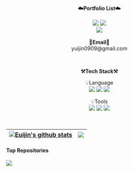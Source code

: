 <p align="center">
    <Strong>☁️Portfolio List☁️</Strong><br><br>
    <a href="https://kwakeuijin-programing-study.tistory.com/" target="_blank"><img src="https://img.shields.io/badge/Tistory-535D6C?style=flat-square&logo=Tistory&logoColor=white"/></a>
 <a href="https://www.instagram.com/dev.kej23/" target="_blank"><img src="https://img.shields.io/badge/Instagram-E4405F?style=flat-square&logo=Instagram&logoColor=white"/></a>
<br>
<a href="https://hits.seeyoufarm.com"><img src="https://hits.seeyoufarm.com/api/count/incr/badge.svg?url=https%3A%2F%2Fgithub.com%2FKwakEuiJin%2Fhit-counter&count_bg=%2379C83D&title_bg=%23555555&icon=&icon_color=%23E7E7E7&title=hits&edge_flat=false"/></a>	
<br><br>
<Strong>📧Email📧</Strong><br>yuijin0909@gmail.com<br>
</p>
<br>

<p align="center">
    <Strong>⚒️Tech Stack⚒️</Strong><br>
</p>

<p align="center" display="inline-block">
    💡Language <br>
    <img src="https://img.shields.io/badge/Kotlin-7F52FF?style=for-the-badge&logo=Kotlin&logoColor=white">
    <img src="https://img.shields.io/badge/JAVA-FC4C02?style=for-the-badge&logo=Java&logoColor=white"> 
    <img src="https://img.shields.io/badge/Python-3776AB?style=for-the-badge&logo=Python&logoColor=white">
</p>
<p align="center" display="inline-block">
    💡Tools <br>
    <img src="https://img.shields.io/badge/Android Studio-3DDC84?style=for-the-badge&logo=Android Studio&logoColor=white">
    <img src="https://img.shields.io/badge/PyCharm-000000?style=for-the-badge&logo=PyCharm&logoColor=white"> 
    <img src="https://img.shields.io/badge/IntelliJ-000000?style=for-the-badge&logo=IntelliJ IDEA&logoColor=white"> 
</p>
<br>

| <a href="https://github.com/KwakEuiJin/github-readme-stats"><img align="center" src="https://github-readme-stats.vercel.app/api?username=KwakEuiJin&show_icons=true&include_all_commits=true&theme=buefy&hide_border=true" alt="Euijin's github stats" /></a> | <a href="https://github.com/KwakEuiJin/github-readme-stats"><img align="center" src="https://github-readme-stats.vercel.app/api/top-langs/?username=KwakEuiJin&layout=compact&theme=buefy&hide_border=true" /></a> |
| ------------- | ------------- |

#### Top Repositories

<a href="https://github.com/KwakEuiJin/KwakEuiJin.github.io">
  <img align="center" src="https://github-readme-stats.vercel.app/api/pin/?username=KwakEuiJin&repo=https://github.com/MYONGSIK/Android&theme=buefy" />
</a>
